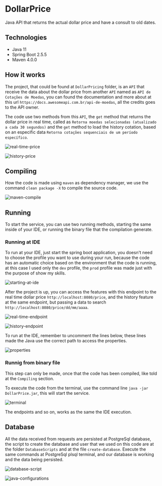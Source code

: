 # DollarPrice
Java API that returns the actual dollar price and have a consult to old dates.

## Technologies
 - Java 11
 - Spring Boot 2.5.5
 - Maven 4.0.0

## How it works

The project, that could be found at ```DollarPricing``` folder, is an ```API``` that receive the data about the dollar price from another ```API``` named as 
```API de Cotações de Moedas```, you can found the documentation and more about at this url ```https://docs.awesomeapi.com.br/api-de-moedas```, all the credits goes
to the API owner.

The code use two methods from this ```API```, the ```get``` method that returns the dollar price in real time, called as 
```Retorna moedas selecionadas (atualizado a cada 30 segundos)``` and the ```get``` method to load the history cotation, based on an especific data 
```Retorna cotações sequenciais de um período específico```.

![real-time-price](https://user-images.githubusercontent.com/39606289/135367436-38279125-a2a3-4104-b3dd-2c5b0a1cf174.png)

![history-price](https://user-images.githubusercontent.com/39606289/135367475-ea0a592a-f70e-4321-a670-cf6ac8ac42f5.png)

## Compiling

How the code is made using ```maven``` as dependency manager, we use the command ```clean package -X``` to compile the source code.

![maven-compile](https://user-images.githubusercontent.com/39606289/135367661-1a131394-b200-4f05-9b1c-59d2ffa19807.png)

## Running

To start the service, you can use two running methods, starting the same inside of your IDE, or running the binary file that the compilation generate.

### Running at IDE

To run at your IDE, just start the spring boot application, you doesn't need to choose the profile you want to use during your run, because the code has an automatic choice
based on the environment that the code is running, at this case I used only the ```dev``` profile, the ```prod``` profile was made just with the purpose of show my skills.

![starting-at-ide](https://user-images.githubusercontent.com/39606289/135368106-a59eafac-dec4-4e1f-80c8-de8afd547864.png)

After the project is up, you can access the features with this endpoint to the real time dollar price ```http://localhost:8080/price```, and the history feature at the 
same endpoint, but passing a data to search ```http://localhost:8080/price/dd/mm/aaaa```.

![real-time-endpoint](https://user-images.githubusercontent.com/39606289/135368803-0f14168b-3cc2-4882-b737-985aca652744.png)

![history-endpoint](https://user-images.githubusercontent.com/39606289/135368861-5adf0a80-9797-4fa9-a4e0-e597aed994e0.png)

To run at the IDE, remember to uncomment the lines below, these lines made the Java use the correct path to access the properties.

![properties](https://user-images.githubusercontent.com/39606289/135369078-e0a3e42a-7c7f-47d0-aeac-f0f41d7a7917.png)

### Runnig from binary file

This step can only be made, once that the code has been compiled, like told at the ```Compiling``` section.

To execute the code from the terminal, use the command line ```java -jar DollarPrice.jar```, this will start the service.

![terminal](https://user-images.githubusercontent.com/39606289/135369365-042c3619-7771-4485-b76b-c83e55d610fb.png)

The endpoints and so on, works as the same the IDE execution.

## Database

All the data received from requests are persisted at PostgreSql database, the script to create the database and user that we used on this code are at the folder 
```DatabaseScripts``` and at the file ```create-database```. Execute the same commands at PostgreSql plsql terminal, and our database is working and the data being persisted.

![database-script](https://user-images.githubusercontent.com/39606289/135371345-e1e743ff-17a6-42e9-821a-af0c5a39b2d0.png)

![java-configurations](https://user-images.githubusercontent.com/39606289/135371063-ae45d185-ee37-4e6a-aeb4-02296258b276.png)
